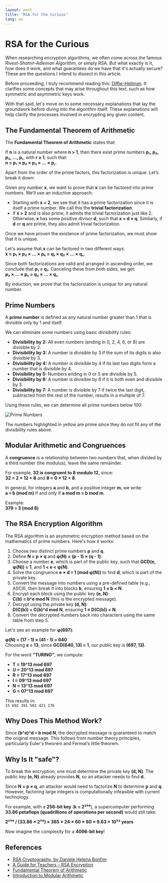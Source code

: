```yaml
---
layout: post
title: "RSA for the Curious"
lang: en
---
```


# RSA for the Curious 

When researching encryption algorithms, we often come across the famous *Rivest-Shamir-Adleman Algorithm*, or simply RSA. But what exactly is it, how does it work, and what guarantees do we have that it's actually secure? These are the questions I intend to dissect in this article.  

Before proceeding, I truly recommend reading this: [Diffie-Hellman](https://en.wikipedia.org/wiki/Diffie%E2%80%93Hellman_key_exchange). It clarifies some concepts that may arise throughout this text, such as how symmetric and asymmetric keys work.  

With that said, let's move on to some necessary explanations that lay the groundwork before diving into the algorithm itself. These explanations will help clarify the processes involved in encrypting any given content.  

## The Fundamental Theorem of Arithmetic  

The **Fundamental Theorem of Arithmetic** states that:  

If **n** is a natural number where **n > 1**, then there exist prime numbers **p₁, p₂, p₃, ..., pᵣ**, with **r ≥ 1**, such that:  
**n = p₁ × p₂ × p₃ × ... × pᵣ**.  

Apart from the order of the prime factors, this factorization is unique. Let’s break it down:  

Given any number **x**, we want to prove that **x** can be factored into prime numbers. We’ll use an inductive approach:  
- Starting with **x = 2**, we see that it has a prime factorization since it is itself a prime number. We call this the **trivial factorization**.  
- If **x > 2** and is also prime, it admits the trivial factorization just like 2. Otherwise, **x** has some positive divisor **d**, such that **x = d × q**. Similarly, if **d** or **q** are prime, they also admit trivial factorization.  

Once we have proven the existence of prime factorization, we must show that it is unique.  

Let's assume that **x** can be factored in two different ways:  
**x = p₁ × p₂ × ... × pₖ = q₁ × q₂ × ... × qₛ**.  

Since both factorizations are valid and arranged in ascending order, we conclude that **p₁ = q₁**. Canceling these from both sides, we get:  
**p₂ × ... × pₖ = q₂ × ... × qₛ**.  

By induction, we prove that the factorization is unique for any natural number.  

## Prime Numbers  

A **prime number** is defined as any natural number greater than 1 that is divisible only by 1 and itself.  

We can eliminate some numbers using basic divisibility rules:  
- **Divisibility by 2:** All even numbers (ending in 0, 2, 4, 6, or 8) are divisible by 2.  
- **Divisibility by 3:** A number is divisible by 3 if the sum of its digits is also divisible by 3.  
- **Divisibility by 4:** A number is divisible by 4 if its last two digits form a number that is divisible by 4.  
- **Divisibility by 5:** Numbers ending in 0 or 5 are divisible by 5.  
- **Divisibility by 6:** A number is divisible by 6 if it is both even and divisible by 3.  
- **Divisibility by 7:** A number is divisible by 7 if twice the last digit, subtracted from the rest of the number, results in a multiple of 7.  

Using these rules, we can determine all prime numbers below 100:  

![Prime Numbers](https://s1.static.brasilescola.uol.com.br/img/2015/11/numeros-primos-.jpg)  

The numbers highlighted in yellow are prime since they do not fit any of the divisibility rules above.  

## Modular Arithmetic and Congruences  

A **congruence** is a relationship between two numbers that, when divided by a third number (the modulus), leave the same remainder.  

For example, **32 is congruent to 8 modulo 12**, since:  
**32 = 2 × 12 + 8** and **8 = 0 × 12 + 8**.  

In general, for integers **a** and **b**, and a positive integer **m**, we write:  
**a ≡ b (mod m)** if and only if **a mod m = b mod m**.  

Example:  
**379 ≡ 3 (mod 8)**  

## The RSA Encryption Algorithm  

The RSA algorithm is an asymmetric encryption method based on the mathematics of prime numbers. Here's how it works:  

1. Choose two distinct prime numbers **p** and **q**.  
2. Define **N = p × q** and **φ(N) = (p - 1) × (q - 1)**.  
3. Choose a number **e**, which is part of the public key, such that **GCD(e, φ(N)) = 1**, and **1 < e < φ(N)**.  
4. Solve the congruence **e × d ≡ 1 (mod φ(N))** to find **d**, which is part of the private key.  
5. Convert the message into numbers using a pre-defined table (e.g., ASCII), then break it into blocks **b**, ensuring **1 ≤ b < N**.  
6. Encrypt each block using the public key **(e, N)**:  
   **C(b) = b^e mod N** (this is the encrypted message).  
7. Decrypt using the private key **(d, N)**:  
   **D(C(b)) = C(b)^d mod N**, ensuring **1 ≤ D(C(b)) < N**.  
8. Convert the decrypted numbers back into characters using the same table from step 5.  

Let's see an example for **φ(697)**:  

**φ(N) = (17 - 1) × (41 - 1) = 640**  
Choosing **e = 13**, since **GCD(640, 13) = 1**, our public key is **(697, 13)**.  

For the word **"TURING"**, we compute:  
- **T = 19^13 mod 697**  
- **U = 20^13 mod 697**  
- **R = 17^13 mod 697**  
- **I = 09^13 mod 697**  
- **N = 13^13 mod 697**  
- **G = 07^13 mod 697**  

This results in:  
`15 692 391 501 421 176`  

## Why Does This Method Work?  

Since **(b^e)^d ≡ b mod N**, the decrypted message is guaranteed to match the original message. This follows from number theory principles, particularly Euler's theorem and Fermat’s little theorem.  

## Why Is It "safe"?  

To break the encryption, one must determine the private key **(d, N)**. The public key **(e, N)** already provides **N**, so an attacker needs to find **d**.  

Since **N = p × q**, an attacker would need to factorize **N** to determine **p** and **q**. However, factoring large integers is computationally infeasible with current technology.  

For example, with a **256-bit key** (**k = 2²⁵⁶**), a supercomputer performing **33.86 petaflops (quadrillions of operations per second)** would still take:  

**2²⁵⁶ / (33.86 × 2⁵⁰) × 365 × 24 × 60 × 60 ≈ 9.63 × 10⁵² years**  

Now imagine the complexity for a **4096-bit key**!  

## References  

- [RSA Cryptography, by Daniele Helena Bonfim](https://upload.wikimedia.org/wikipedia/commons/1/1b/ASCII-Table-wide.svg)  
- [A Guide for Teachers – RSA Encryption](https://www.amsi.org.au/teacher_modules/pdfs/Maths_delivers/Encryption5.pdf)  
- [Fundamental Theorem of Arithmetic](https://en.wikipedia.org/wiki/Fundamental_theorem_of_arithmetic)  
- [Introduction to Modular Arithmetic](https://www.cin.ufpe.br/~gdcc/matdis/aulas/aritmeticaModular.pdf)  
